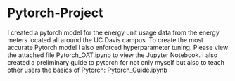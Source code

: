 # Pytorch-Project
I created a pytorch model for the energy unit usage data from the energy meters located all around the UC Davis campus. To create the most accurate Pytorch model I also enforced hyperparameter tuning. Please view the attached file Pytorch_OAT.ipynb to view the Jupyter Notebook. I also created a preliminary guide to pytorch for not only myself but also to teach other users the basics of Pytorch: Pytorch_Guide.ipynb
